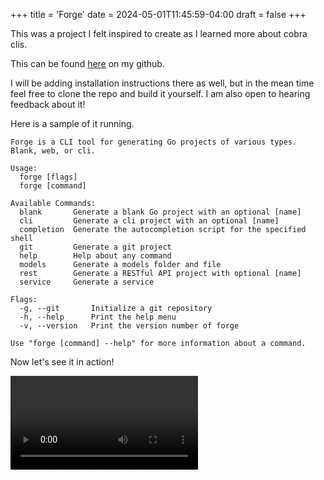 +++
title = 'Forge'
date = 2024-05-01T11:45:59-04:00
draft = false
+++

This was a project I felt inspired to create as I learned more about cobra clis.

This can be found [here](https://github.com/m-r-maxwell/forge) on my github.

I will be adding installation instructions there as well, but in the mean time feel free to clone the repo and build it yourself. I am also open to hearing feedback about it!

Here is a sample of it running.

``` shell
Forge is a CLI tool for generating Go projects of various types. Blank, web, or cli.

Usage:
  forge [flags]
  forge [command]

Available Commands:
  blank       Generate a blank Go project with an optional [name]
  cli         Generate a cli project with an optional [name]
  completion  Generate the autocompletion script for the specified shell
  git         Generate a git project
  help        Help about any command
  models      Generate a models folder and file
  rest        Generate a RESTful API project with optional [name]
  service     Generate a service

Flags:
  -g, --git       Initialize a git repository
  -h, --help      Print the help menu
  -v, --version   Print the version number of forge

Use "forge [command] --help" for more information about a command.
```

Now let's see it in action!

![Forge](/assets/forge.mp4)
